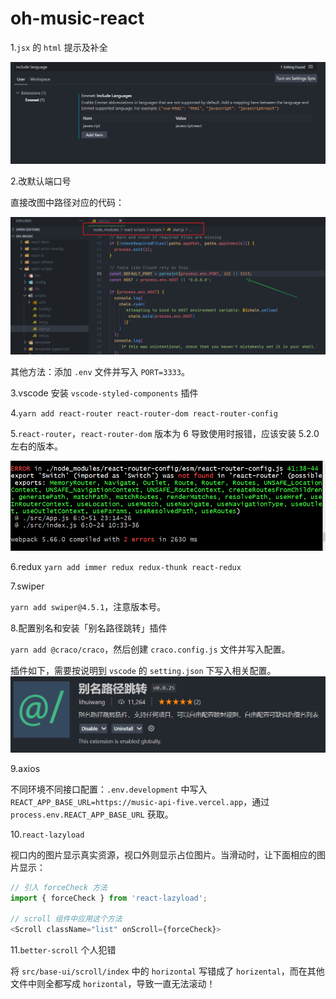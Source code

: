 # oh-music-react

1.`jsx` 的 `html` 提示及补全

![html](images/2022-01-18-18-38-35.png)

2.改默认端口号

直接改图中路径对应的代码：

![port](images/2022-01-16-21-20-48.png)

其他方法：添加 `.env` 文件并写入 `PORT=3333`。

3.vscode 安装 `vscode-styled-components` 插件

4.`yarn add react-router react-router-dom react-router-config`

5.`react-router`，`react-router-dom` 版本为 6 导致使用时报错，应该安装 5.2.0 左右的版本。

![react-dom-v6-error](images/2022-01-16-22-48-52.png)

6.redux
`yarn add immer redux redux-thunk react-redux`

7.swiper

`yarn add swiper@4.5.1`，注意版本号。

8.配置别名和安装「别名路径跳转」插件

`yarn add @craco/craco`，然后创建 `craco.config.js` 文件并写入配置。

插件如下，需要按说明到 `vscode` 的 `setting.json` 下写入相关配置。
![别名extend](images/2022-01-19-12-07-53.png)

9.axios

不同环境不同接口配置：`.env.development` 中写入 `REACT_APP_BASE_URL=https://music-api-five.vercel.app`，通过 `process.env.REACT_APP_BASE_URL` 获取。

10.`react-lazyload`

视口内的图片显示真实资源，视口外则显示占位图片。当滑动时，让下面相应的图片显示：

```js
// 引入 forceCheck 方法
import { forceCheck } from 'react-lazyload';

// scroll 组件中应用这个方法
<Scroll className="list" onScroll={forceCheck}>
```

11.`better-scroll` 个人犯错

将 `src/base-ui/scroll/index` 中的 `horizontal` 写错成了 `horizental`，而在其他文件中则全都写成 `horizontal`，导致一直无法滚动！
